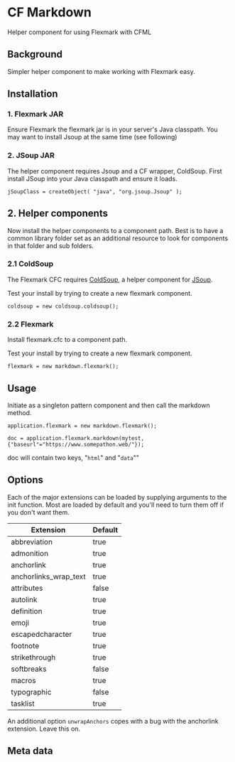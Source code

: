 # CF Markdown

Helper component for using Flexmark with CFML

## Background

Simpler helper component to make working with Flexmark easy.

## Installation

### 1. Flexmark JAR

Ensure Flexmark the flexmark jar is in your server's Java classpath. You may want to install Jsoup at the same time (see following)

### 2. JSoup JAR

The helper component requires Jsoup and a CF wrapper, ColdSoup. First install JSoup into your Java classpath and ensure it loads.

```
jSoupClass = createObject( "java", "org.jsoup.Jsoup" );
```

## 2. Helper components

Now install the helper components to a component path. Best is to have a common library folder set as an additional resource to look for components in that folder and sub folders.

### 2.1 ColdSoup

The Flexmark CFC requires [ColdSoup](https://github.com/tom-clik/coldsoup), a helper component for [JSoup](https://www.jsoup.org).

Test your install by trying to create a new flexmark component.

```
coldsoup = new coldsoup.coldsoup();
```

### 2.2 Flexmark

Install flexmark.cfc to a component path.

Test your install by trying to create a new flexmark component.

```
flexmark = new markdown.flexmark();
```

## Usage

Initiate as a singleton pattern component and then call the markdown method.

```
application.flexmark = new markdown.flexmark();

doc = application.flexmark.markdown(mytest,{"baseurl"="https://www.somepathon.web/"});
```

doc will contain two keys, "`html`" and "`data`""

## Options

Each of the major extensions can be loaded by supplying arguments to the init function. Most are loaded by default and you'll need to turn them off if you don't want them.

| Extension             | Default
|-----------------------|---------
| abbreviation          | true
| admonition            | true
| anchorlink            | true
| anchorlinks_wrap_text | true
| attributes            | false
| autolink              | true
| definition            | true
| emoji                 | true
| escapedcharacter      | true
| footnote              | true
| strikethrough         | true
| softbreaks            | false
| macros                | true
| typographic           | false
| tasklist              | true

An additional option `unwrapAnchors`  copes with a bug with the anchorlink extension. Leave this on.

## Meta data

